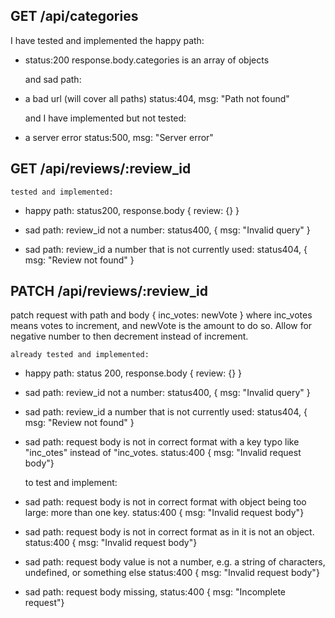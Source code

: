 ## GET /api/categories

  I have tested and implemented the happy path:
- status:200 response.body.categories is an array of objects
  
  and sad path:
- a bad url (will cover all paths)
  status:404, msg: "Path not found"

  and I have implemented but not tested:
- a server error
  status:500, msg: "Server error"

## GET /api/reviews/:review_id

    tested and implemented:

  - happy path: status200, response.body { review: {} }

  - sad path: review_id not a number: status400, { msg: "Invalid query" }
  - sad path: review_id a number that is not currently used: status404, { msg: "Review not found" }

## PATCH /api/reviews/:review_id

  patch request with path and body { inc_votes: newVote } where inc_votes means votes to increment, and newVote is the amount to do so. Allow for negative number to then decrement instead of increment.

    already tested and implemented:
  
  - happy path: status 200, response.body { review: {} }

  - sad path: review_id not a number: status400, { msg: "Invalid query" }

  - sad path: review_id a number that is not currently used: status404, { msg: "Review not found" }

  - sad path: request body is not in correct format with a key typo like "inc_otes" instead of "inc_votes. status:400 { msg: "Invalid request body"}
  
    to test and implement:

  - sad path: request body is not in correct format with object being too large: more than one key. status:400 { msg: "Invalid request body"}
  - sad path: request body is not in correct format as in it is not an object. status:400 { msg: "Invalid request body"}
  - sad path: request body value is not a number, e.g. a string of characters, undefined, or something else status:400 { msg: "Invalid request body"}
  - sad path: request body missing,  status:400 { msg: "Incomplete request"}
  
